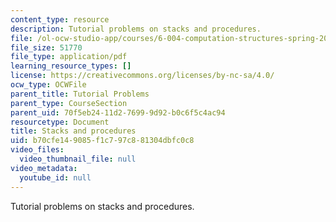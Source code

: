 ```yaml
---
content_type: resource
description: Tutorial problems on stacks and procedures.
file: /ol-ocw-studio-app/courses/6-004-computation-structures-spring-2009/b70cfe149085f1c797c881304dbfc0c8_MIT6_004s09_tutor13.pdf
file_size: 51770
file_type: application/pdf
learning_resource_types: []
license: https://creativecommons.org/licenses/by-nc-sa/4.0/
ocw_type: OCWFile
parent_title: Tutorial Problems
parent_type: CourseSection
parent_uid: 70f5eb24-11d2-7699-9d92-b0c6f5c4ac94
resourcetype: Document
title: Stacks and procedures
uid: b70cfe14-9085-f1c7-97c8-81304dbfc0c8
video_files:
  video_thumbnail_file: null
video_metadata:
  youtube_id: null
---
```

Tutorial problems on stacks and procedures.